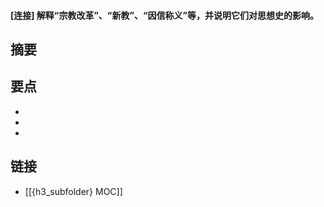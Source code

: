 #### [连接] 解释“宗教改革”、“新教”、“因信称义”等，并说明它们对思想史的影响。


## 摘要


## 要点

- 
- 
- 

## 链接

- [[{h3_subfolder} MOC]]
